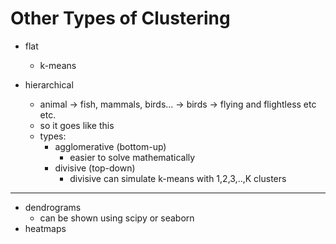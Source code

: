 # Other Types of Clustering

* flat
    * k-means

* hierarchical
    * animal -> fish, mammals, birds... -> birds -> flying and flightless etc etc.
    * so it goes like this
    * types:
        * agglomerative (bottom-up)
            * easier to solve mathematically
        * divisive (top-down)
            * divisive can simulate k-means with 1,2,3,..,K clusters

---

* dendrograms
    * can be shown using scipy or seaborn
* heatmaps